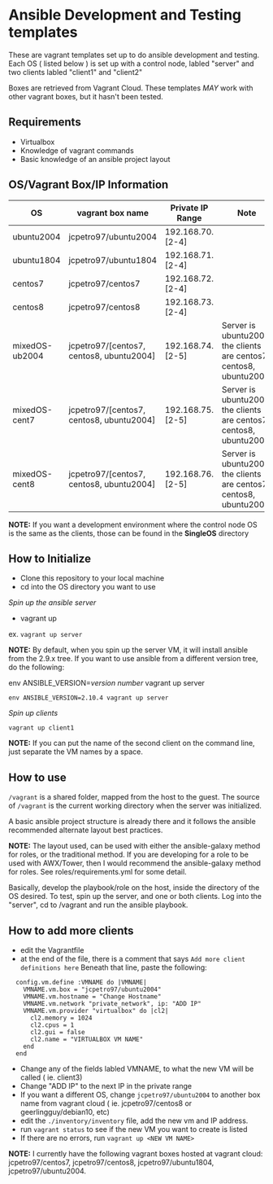 # Ansible Development and Testing templates

These are vagrant templates set up to do ansible development and testing.  Each OS ( listed below ) is set up with a control node, labled "server" and two clients labled "client1" and "client2"

Boxes are retrieved from Vagrant Cloud.  These templates _MAY_ work with other vagrant boxes, but it hasn't been tested.
## Requirements

* Virtualbox 
* Knowledge of vagrant commands
* Basic knowledge of an ansible project layout
## OS/Vagrant Box/IP Information

| OS         | vagrant box name                         | Private IP Range |Note|
| ---------- | ---------------------------------------- | ---------------- |----|
| ubuntu2004 | jcpetro97/ubuntu2004                     | 192.168.70.[2-4] ||
| ubuntu1804 | jcpetro97/ubuntu1804                     | 192.168.71.[2-4] ||
| centos7    | jcpetro97/centos7                        | 192.168.72.[2-4] ||
| centos8    | jcpetro97/centos8                        | 192.168.73.[2-4] ||
| mixedOS-ub2004    | jcpetro97/[centos7, centos8, ubuntu2004] | 192.168.74.[2-5] |Server is ubuntu2004, the clients are centos7, centos8, ubuntu2004|
| mixedOS-cent7    | jcpetro97/[centos7, centos8, ubuntu2004] | 192.168.75.[2-5] |Server is ubuntu2004, the clients are centos7, centos8, ubuntu2004|
| mixedOS-cent8    | jcpetro97/[centos7, centos8, ubuntu2004] | 192.168.76.[2-5] |Server is ubuntu2004, the clients are centos7, centos8, ubuntu2004|

**NOTE:** If you want a development environment where the control node OS is the same as the clients, those can be found in the **SingleOS** directory

## How to Initialize

* Clone this repository to your local machine
* cd into the OS directory you want to use

_Spin up the ansible server_

* vagrant up <VM name>

ex. `vagrant up server`

**NOTE:** By default, when you spin up the server VM, it will install ansible from the 2.9.x tree.  If you want to use ansible from a different version tree, do the following:

env ANSIBLE_VERSION=_version number_ vagrant up server

`env ANSIBLE_VERSION=2.10.4 vagrant up server`

_Spin up clients_

`vagrant up client1`

**NOTE:** If you can put the name of the second client on the command line, just separate the VM names by a space.

## How to use

`/vagrant` is a shared folder, mapped from the host to the guest.  The source of `/vagrant` is the current working directory when the server was initialized.  

A basic ansible project structure is already there and it follows the ansible recommended alternate layout best practices.  

**NOTE:** The layout used, can be used with either the ansible-galaxy method for roles, or the traditional method.  If you are developing for a role to be used with AWX/Tower, then I would recommend the ansible-galaxy method for roles.  See roles/requirements.yml for some detail.

Basically, develop the playbook/role on the host, inside the directory of the OS desired.  To test, spin up the server, and one or both clients.  Log into the "server", cd to /vagrant and run the ansible playbook.

## How to add more clients

* edit the Vagrantfile
* at the end of the file, there is a comment that says `Add more client definitions here`  Beneath that line, paste the following:

```
  config.vm.define :VMNAME do |VMNAME|
    VMNAME.vm.box = "jcpetro97/ubuntu2004"
    VMNAME.vm.hostname = "Change Hostname"
    VMNAME.vm.network "private_network", ip: "ADD IP"
    VMNAME.vm.provider "virtualbox" do |cl2|
      cl2.memory = 1024
      cl2.cpus = 1
      cl2.gui = false
      cl2.name = "VIRTUALBOX VM NAME"
    end
  end
```
* Change any of the fields labled VMNAME, to what the new VM will be called ( ie. client3)
* Change "ADD IP" to the next IP in the private range
* If you want a different OS, change `jcpetro97/ubuntu2004` to another box name from vagrant cloud ( ie. jcpetro97/centos8 or geerlingguy/debian10, etc)
* edit the `./inventory/inventory` file, add the new vm and IP address.
* run `vagrant status` to see if the new VM you want to create is listed
* If there are no errors, run `vagrant up <NEW VM NAME>`

**NOTE:** I currently have the following vagrant boxes hosted at vagrant cloud: jcpetro97/centos7, jcpetro97/centos8, jcpetro97/ubuntu1804, jcpetro97/ubuntu2004.